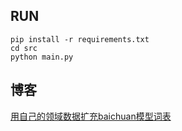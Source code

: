 ## RUN




```
pip install -r requirements.txt
cd src
python main.py
```

## 博客

[用自己的领域数据扩充baichuan模型词表](https://blog.csdn.net/qq_44193969/article/details/132379366)